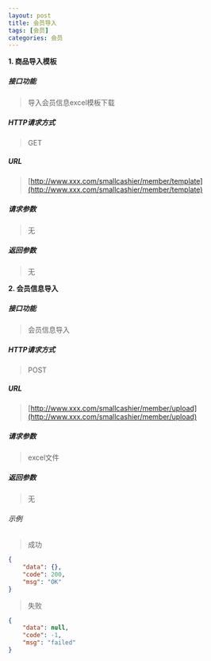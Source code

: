 ```yaml
---
layout: post
title: 会员导入
tags: [会员]
categories: 会员
---
```

**1\. 商品导入模板**
##### 接口功能
>  导入会员信息excel模板下载

##### HTTP请求方式
> GET

##### URL
> [http://www.xxx.com/smallcashier/member/template](http://www.xxx.com/smallcashier/member/template)

##### 请求参数
> 无

##### 返回参数
> 无

**2\. 会员信息导入**
##### 接口功能
> 会员信息导入

##### HTTP请求方式
> POST

##### URL
> [http://www.xxx.com/smallcashier/member/upload](http://www.xxx.com/smallcashier/member/upload)

##### 请求参数
> excel文件

##### 返回参数
> 无

###### 示例
> 成功
``` json
{
    "data": {},
    "code": 200,
    "msg": "OK"
}
```
> 失败
``` json
{
    "data": null,
    "code": -1,
    "msg": "failed"
}
```
